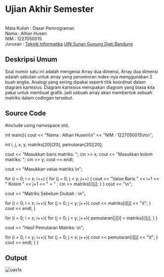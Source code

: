 # Ujian Akhir Semester 
<br> Mata Kuliah 	: Dasar Pemrograman
<br> Nama		: Alhan Husen
<br> NIM		: 1227050015
<br> Jurusan		: [Teknik Informatika](http://if.uinsgd.ac.id/) [UIN Sunan Gunung Djati Bandung](https://uinsgd.ac.id/) 

## Deskripsi Umum
Soal nomor satu ini adalah mengenai Array dua dimensi, Array dua dimensi adalah sebutan untuk array yang penomoran index-nya menggunakan 2 buah angka. Analogi yang sering dipakai seperti titik koordinat dalam diagram kartesius. Diagram kartesius merupakan diagram yang biasa kita pakai untuk membuat grafik. jadi sebuah array akan membentuk sebuah matriks dalam codingan tersebut.

## Source Code
#include <iostream>
using namespace std;

int main(){
  cout << "Nama : Alhan Husein\n"
  	   << "NIM  : 1227050015\n\n";
	
  int i, j, x, y, matriks[20][20], pemutaran[20][20];

  cout << "Masukkan baris matriks: ";
  cin >> x;
  cout << "Masukkan kolom matriks: ";
  cin >> y;
  cout << endl;

  cout << "Masukkan value matriks \n";
	
  for (i = 0; i < x; i++) {
    for (j = 0; j < y; j++) {
      cout << "Value Baris " << i+1 << " Kolom " << j+1 << " = " ;
	  cin  >> matriks[i][j];
    }
  }
  cout << "\n";

  cout << "Matriks Sebelum Diubah : \n";
	
  for (i = 0; i < x; i++){
    for (j = 0; j < y; j++){
      cout << matriks[i][j] << "\t";
    }
    cout << endl;
  }
  
  
  for (i = 0; i < x; i++){
    for (j = 0; j < y; j++){
      pemutaran[j][i] = matriks[i][j];
    }
  }

  cout << "Hasil Pemutaran Matriks: \n";
	
  for (i = 0; i < y; i++){
    for (j = 0; j < x; j++){
      cout << pemutaran[i][j] << "\t";
    }
    cout << endl;
  }
}


## Output

![uas1a](https://user-images.githubusercontent.com/120738510/209472283-35927e4a-d7bb-4cd2-a748-4ac4d51adee5.jpg)
